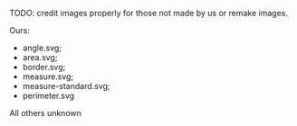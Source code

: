 TODO: credit images properly for those not made by us or remake images.

Ours: 
 * angle.svg; 
 * area.svg; 
 * border.svg; 
 * measure.svg; 
 * measure-standard.svg; 
 * perimeter.svg

All others unknown
